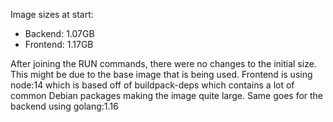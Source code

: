 Image sizes at start:
* Backend: 1.07GB
* Frontend: 1.17GB

After joining the RUN commands, there were no changes to the initial size. This might be due to the base image that is being used. Frontend is using node:14 which is based off of buildpack-deps which contains a lot of common Debian packages making the image quite large. Same goes for the backend using golang:1.16